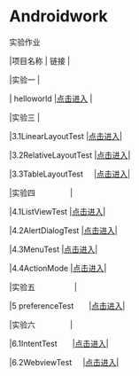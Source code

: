 # Androidwork
实验作业  

|项目名称              |           链接         |  

|实验一                 |                        

| helloworld            |[点击进入](https://github.com/rushhito/newworld) |  

|实验三                |

|3.1LinearLayoutTest    |[点击进入](https://github.com/rushhito/Androidwork/tree/master/lab3_LayoutTest/LinearLayoutTest)|

|3.2RelativeLayoutTest  |[点击进入](https://github.com/rushhito/Androidwork/tree/master/lab3_LayoutTest/RelativeLayoutTest)|  

|3.3TableLayoutTest     |[点击进入](https://github.com/rushhito/Androidwork/tree/master/lab3_LayoutTest/TableLayoutTest)|  

|实验四                |  

|4.1ListViewTest        |[点击进入](https://github.com/rushhito/Androidwork/tree/master/lab4_UI/ListView)|  

|4.2AlertDialogTest     |[点击进入](https://github.com/rushhito/Androidwork/tree/master/lab4_UI/AlertDialog)|  

|4.3MenuTest            |[点击进入](https://github.com/rushhito/Androidwork/tree/master/lab4_UI/MenuTest)|  

|4.4ActionMode          |[点击进入](https://github.com/rushhito/Androidwork/tree/master/lab4_UI/ActionModeTest)|  

|实验五                  |  

|5 preferenceTest       |[点击进入](https://github.com/rushhito/Androidwork/tree/master/lab5_preference/PrefereceFragmentTest)|  


|实验六                |  

|6.1IntentTest        |[点击进入](https://github.com/rushhito/Androidwork/tree/master/lab6_Intentest/IntentTest)|  

|6.2WebviewTest     |[点击进入](https://github.com/rushhito/Androidwork/tree/master/lab6_Intentest/WebviewTest)|  


